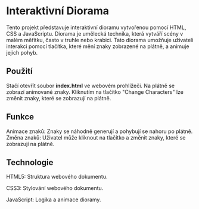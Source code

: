 # Interaktivní Diorama
Tento projekt představuje interaktivní dioramu vytvořenou pomocí HTML, CSS a JavaScriptu. Diorama je umělecká technika, která vytváří scény v malém měřítku, často v truhle nebo krabici. Tato diorama umožňuje uživateli interakci pomocí tlačítka, které mění znaky zobrazené na plátně, a animuje jejich pohyb.

## Použití
Stačí otevřít soubor **index.html** ve webovém prohlížeči.
Na plátně se zobrazí animované znaky.
Kliknutím na tlačítko "Change Characters" lze změnit znaky, které se zobrazují na plátně.

## Funkce
Animace znaků: Znaky se náhodně generují a pohybují se nahoru po plátně.
Změna znaků: Uživatel může kliknout na tlačítko a změnit znaky, které se zobrazují na plátně.

## Technologie
HTML5: Struktura webového dokumentu.

CSS3: Stylování webového dokumentu.

JavaScript: Logika a animace dioramy.
